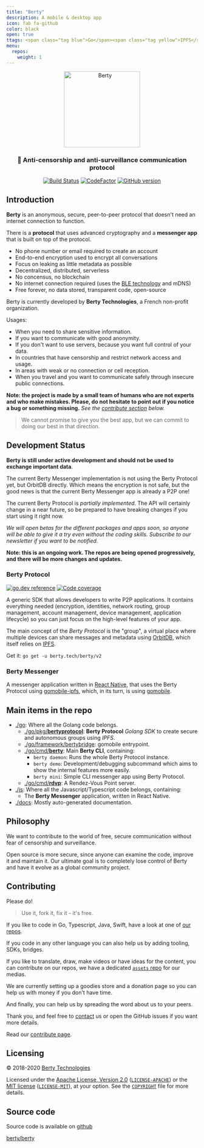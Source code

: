 ```yaml
---
title: "Berty"
description: A mobile & desktop app
icon: fab fa-github
color: black
open: true
ttags: <span class="tag blue">Go</span><span class="tag yellow">IPFS</span><span class="tag blue">Libp2p</span><span class="tag yellow">Gomobile</span><span class="tag blue">React Native</span><span class="tag pink">Cryptography</span><span class="tag blue">Bluetooth</span>
menu:
  repos:
    weight: 1
---
```


<div align="center">
  <img src="https://berty.tech/img/berty.svg" alt="Berty" title="Berty" height="200px" />
</div>

<h3 align="center">🤝 Anti-censorship and anti-surveillance communication protocol</h3>

<p align="center">
  <a href="https://buildkite.com/berty/main"><img src="https://badge.buildkite.com/331d828ccb643f90f6302b13ea77ab716ec78d6631af54c987.svg?branch=master" alt="Build Status"></a>
  <a href="https://www.codefactor.io/repository/github/berty/berty"><img src="https://www.codefactor.io/repository/github/berty/berty/badge?s=bf5885a3b2782ead81d91cd423915f2e9ddc9196" alt="CodeFactor" /></a>
  <!--<a href="https://goreportcard.com/report/berty/berty"><img src="https://goreportcard.com/badge/berty/berty" alt="Go Report Card"></a>-->
  <a href="https://github.com/berty/berty/releases"><img src="https://badge.fury.io/gh/berty%2Fberty.svg" alt="GitHub version"></a>
</p>

## Introduction

**Berty** is an anonymous, secure, peer-to-peer protocol that doesn't need an internet connection to function.

There is a **protocol** that uses advanced cryptography and a **messenger app** that is built on top of the protocol.

- No phone number or email required to create an account
- End-to-end encryption used to encrypt all conversations
- Focus on leaking as little metadata as possible
- Decentralized, distributed, serverless
- No concensus, no blockchain
- No internet connection required (uses the [BLE technology](https://en.wikipedia.org/wiki/Bluetooth_Low_Energy) and mDNS)
- Free forever, no data stored, transparent code, open-source

Berty is currently developed by **Berty Technologies**, a French non-profit organization.

Usages:
- When you need to share sensitive information.
- If you want to communicate with good anonymity.
- If you don't want to use servers, because you want full control of your data.
- In countries that have censorship and restrict network access and usage.
- In areas with weak or no connection or cell reception.
- When you travel and you want to communicate safely through insecure public connections.

**Note: the project is made by a small team of humans who are not experts and who make mistakes. Please, do not hesitate to point out if you notice a bug or something missing.** _See the [contribute section](#contributing) below._

> We cannot promise to give you the best app, but we can commit to doing our best in that direction.

## Development Status

**Berty is still under active development and should not be used to exchange important data**.

The current Berty Messenger implementation is not using the Berty Protocol yet, but OrbitDB directly. Which means the encryption is not safe, but the good news is that the current Berty Messenger app is already a P2P one!

The current Berty Protocol is _partially implemented_. The API will certainly change in a near future, so be prepared to have breaking changes if you start using it right now.

_We will open betas for the different packages and apps soon, so anyone will be able to give it a try even without the coding skills. Subscribe to our newsletter if you want to be notified._

**Note: this is an ongoing work. The repos are being opened progressively, and there will be more changes and updates.**


### Berty Protocol

[![go.dev reference](https://img.shields.io/badge/go.dev-reference-007d9c?logo=go&logoColor=white)](https://pkg.go.dev/berty.tech/berty/v2) [![Code coverage](https://codecov.io/gh/berty/berty/branch/master/graph/badge.svg?token=rBPpNHNNow)](https://codecov.io/gh/berty/berty)


A generic SDK that allows developers to write P2P applications. It contains everything needed (encryption, identities, network routing, group management, account management, device management, application lifecycle) so you can just focus on the high-level features of your app.

The main concept of the _Berty Protocol_ is the "group", a virtual place where multiple devices can share messages and metadata using [OrbitDB](https://github.com/orbitdb), which itself relies on [IPFS](https://ipfs.io/).

Get it: `go get -u berty.tech/berty/v2`

### Berty Messenger

A messenger application written in [React Native](https://reactnative.dev/), that uses the Berty Protocol using [gomobile-ipfs](https://github.com/ipfs-shipyard/gomobile-ipfs), which, in its turn, is using [gomobile](https://github.com/golang/mobile).

## Main items in the repo

* [./go](https://github.com/berty/berty/tree/master/go): Where all the Golang code belongs.
    * [./go/pkg/**bertyprotocol**](https://github.com/berty/berty/tree/master/go/pkg/bertyprotocol): **Berty Protocol** _Golang SDK_ to create secure and autonomous groups using _IPFS_.
    * [./go/framework/bertybridge](https://github.com/berty/berty/tree/master/go/framework/bertybridge): gomobile entrypoint.
    * [./go/cmd/**berty**](https://github.com/berty/berty/tree/master/go/cmd/berty): Main **Berty CLI**, containing:
        * `berty daemon`: Runs the whole Berty Protocol instance.
        * `berty demo`: Development/debugging subcommand which aims to show the internal features more easily.
        * `berty mini`: Simple CLI messenger app using Berty Protocol.
    * [./go/cmd/**rdvp**](https://github.com/berty/berty/tree/master/go/cmd/rdvp): A Rendez-Vous Point server.
* [./js](https://github.com/berty/berty/tree/master/js): Where all the Javascript/Typescript code belongs, containing:
    * The **Berty Messenger** application, written in React Native.
* [./docs](https://github.com/berty/berty/tree/master/docs): Mostly auto-generated documentation.

## Philosophy

We want to contribute to the world of free, secure communication without fear of censorship and surveillance.

Open source is more secure, since anyone can examine the code, improve it and maintain it. Our ultimate goal is to completely lose control of Berty and have it evolve as a global community project.

## Contributing

Please do!

> Use it, fork it, fix it - it's free.

If you like to code in Go, Typescript, Java, Swift, have a look at one of [our repos](https://github.com/berty).

If you code in any other language you can also help us by adding tooling, SDKs, bridges.

If you like to translate, draw, make videos or have ideas for the content, you can contribute on our repos, we have a dedicated [`assets` repo](https://github.com/berty/assets) for our medias.

We are currently setting up a goodies store and a donation page so you can help us with money if you don't have time.

And finally, you can help us by spreading the word about us to your peers.

Thank you, and feel free to [contact](https://berty.tech/contact) us or open the GitHub issues if you want more details.

Read our [contribute page](https://berty.tech/contribute).


## Licensing

© 2018-2020 [Berty Technologies](https://berty.tech)

Licensed under the [Apache License, Version 2.0](https://www.apache.org/licenses/LICENSE-2.0) ([`LICENSE-APACHE`](LICENSE-APACHE)) or the [MIT license](https://opensource.org/licenses/MIT) ([`LICENSE-MIT`](LICENSE-MIT)), at your option. See the [`COPYRIGHT`](COPYRIGHT) file for more details.


## Source code
Source code is available on [github](https://github.com/berty/berty)

<a class="btn btn-bty btn-grack" href="https://github.com/berty/berty"><i class="fab fa-github"></i>berty/berty</a>
